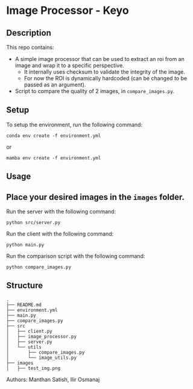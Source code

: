 # Image Processor - Keyo

## Description
This repo contains:
- A simple image processor that can be used to extract an roi from an image and wrap it to a specific perspective.
    - It internally uses checksum to validate the integrity of the image.
    - For now the ROI is dynamically hardcoded (can be changed to be passed as an argument).
- Script to compare the quality of 2 images, in `compare_images.py`.

## Setup
To setup the environment, run the following command:
```
conda env create -f environment.yml
```
or
```
mamba env create -f environment.yml
```

## Usage
Place your desired images in the `images` folder.
--------
Run the server with the following command:
```
python src/server.py
```

Run the client with the following command:
```
python main.py
```

Run the comparison script with the following command:
```
python compare_images.py
```

## Structure
```
.
├── README.md
├── environment.yml
├── main.py
├── compare_images.py
├── src
│   ├── client.py
│   ├── image_processor.py
│   ├── server.py
│   └── utils
│       ├── compare_images.py
│       └── image_utils.py
├── images
│   ├── test_img.png
```

Authors: Manthan Satish, Ilir Osmanaj